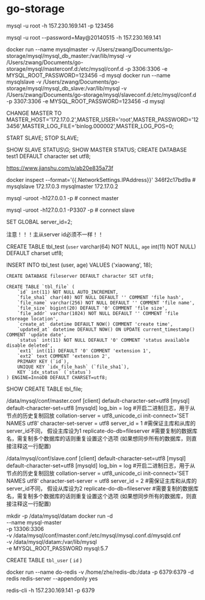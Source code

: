 # go-storage
mysql -u root -h 157.230.169.141 -p
123456

mysql -u root --password=May@20140515 -h 157.230.169.141

docker run --name mysqlmaster -v /Users/zwang/Documents/go-storage/mysql/mysql_db_master:/var/lib/mysql -v /Users/zwang/Documents/go-storage/mysql/masterconf.d:/etc/mysql/conf.d -p 3306:3306 -e MYSQL_ROOT_PASSWORD=123456 -d mysql
docker run --name mysqlslave -v /Users/zwang/Documents/go-storage/mysql/mysql_db_slave:/var/lib/mysql -v /Users/zwang/Documents/go-storage/mysql/slaveconf.d:/etc/mysql/conf.d -p 3307:3306 -e MYSQL_ROOT_PASSWORD=123456 -d mysql

CHANGE MASTER TO MASTER_HOST='172.17.0.2',MASTER_USER='root',MASTER_PASSWORD='123456',MASTER_LOG_FILE='binlog.000002',MASTER_LOG_POS=0;

START SLAVE;
STOP SLAVE;

SHOW SLAVE STATUS\G;
SHOW MASTER STATUS;
CREATE DATABASE test1 DEFAULT character set utf8;

https://www.jianshu.com/p/ab20e835a73f

docker inspect --format='{{.NetworkSettings.IPAddress}}' 346f2c17bd9a # mysqlslave 172.17.0.3 mysqlmaster 172.17.0.2

mysql -uroot -h127.0.0.1 -p # connect master

mysql -uroot -h127.0.0.1 -P3307 -p # connect slave

SET GLOBAL server_id=2;

注意！！！主从server id必须不一样！！

CREATE TABLE tbl_test (`user` varchar(64) NOT NULL, `age` int(11) NOT NULL) DEFAULT charset utf8;

INSERT INTO tbl_test (user, age) VALUES ('xiaowang', 18);


```
CREATE DATABASE fileserver DEFAULT character SET utf8;

CREATE TABLE `tbl_file` (
    `id` int(11) NOT NULL AUTO_INCREMENT,
    `file_sha1` char(40) NOT NULL DEFAULT '' COMMENT 'file hash',
    `file_name` varchar(256) NOT NULL DEFAULT '' COMMENT 'file name',
    `file_size` bigint(20) DEFAULT '0' COMMENT 'file size',
    `file_addr` varchar(1024) NOT NULL DEFAULT '' COMMENT 'file storeage location',
    `create_at` datetime DEFAULT NOW() COMMENT 'create time',
    `updated_at` datetime DEFAULT NOW() ON UPDATE current_timestamp() COMMENT 'update date',
    `status` int(11) NOT NULL DEFAULT '0' COMMENT 'status available disable deleted',
    `ext1` int(11) DEFAULT '0' COMMENT 'extension 1',
    `ext2` text COMMENT 'extension 2',
    PRIMARY KEY (`id`),
    UNIQUE KEY `idx_file_hash` (`file_sha1`),
    KEY `idx_status` (`status`)
) ENGINE=InnoDB DEFAULT CHARSET=utf8;
```

SHOW CREATE TABLE tbl_file;

/data/mysql/conf/master.conf
[client]
default-character-set=utf8
[mysql]
default-character-set=utf8
[mysqld]
log_bin = log  #开启二进制日志，用于从节点的历史复制回放
collation-server = utf8_unicode_ci
init-connect='SET NAMES utf8'
character-set-server = utf8
server_id = 1  #需保证主库和从库的server_id不同， 假设主库设为1
replicate-do-db=fileserver  #需要复制的数据库名，需复制多个数据库的话则重复设置这个选项 (如果想同步所有的数据库，则直接注释这一行配置)

/data/mysql/conf/slave.conf
[client]
default-character-set=utf8
[mysql]
default-character-set=utf8
[mysqld]
log_bin = log  #开启二进制日志，用于从节点的历史复制回放
collation-server = utf8_unicode_ci
init-connect='SET NAMES utf8'
character-set-server = utf8
server_id = 2  #需保证主库和从库的server_id不同， 假设从库设为2
replicate-do-db=fileserver  #需要复制的数据库名，需复制多个数据库的话则重复设置这个选项 (如果想同步所有的数据库，则直接注释这一行配置)


mkdir -p /data/mysql/datam
docker run -d \
    --name mysql-master \
    -p 13306:3306 \
    -v /data/mysql/conf/master.conf:/etc/mysql/mysql.conf.d/mysqld.cnf \
    -v /data/mysql/datam:/var/lib/mysql  \
    -e MYSQL_ROOT_PASSWORD
    mysql:5.7


CREATE TABLE `tbl_user` (
    `id`
)

docker run --name do-redis -v /home/zhe/redis-db:/data -p 6379:6379 -d redis redis-server --appendonly yes

redis-cli -h 157.230.169.141 -p 6379

